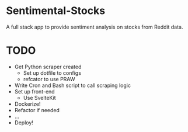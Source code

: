 # Sentimental-Stocks
A full stack app to provide sentiment analysis on stocks from Reddit data.

# TODO
- Get Python scraper created 
  - Set up dotfile to configs
  - refcator to use PRAW
- Write Cron and Bash script to call scraping logic
- Set up front-end 
  - Use SvelteKit  
- Dockerize! 
- Refactor if needed
- ...
- Deploy!


